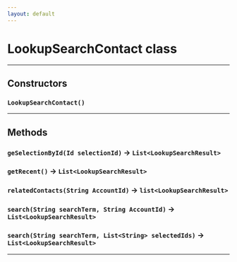 ```yaml
---
layout: default
---
```

# LookupSearchContact class
---
## Constructors
### `LookupSearchContact()`
---
## Methods
### `geSelectionById(Id selectionId)` → `List<LookupSearchResult>`
### `getRecent()` → `List<LookupSearchResult>`
### `relatedContacts(String AccountId)` → `list<LookupSearchResult>`
### `search(String searchTerm, String AccountId)` → `List<LookupSearchResult>`
### `search(String searchTerm, List<String> selectedIds)` → `List<LookupSearchResult>`
---
